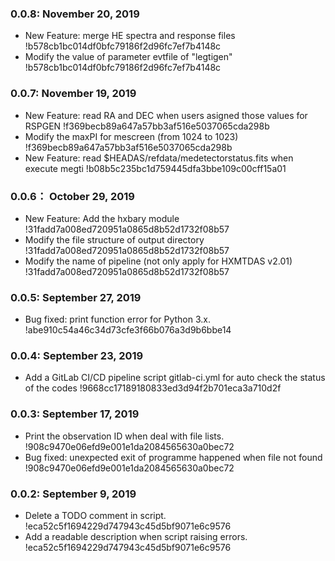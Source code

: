 ### 0.0.8:  November 20, 2019
* New Feature: merge HE spectra and response files !b578cb1bc014df0bfc79186f2d96fc7ef7b4148c
* Modify the value of parameter evtfile of "legtigen" !b578cb1bc014df0bfc79186f2d96fc7ef7b4148c

### 0.0.7:  November 19, 2019
* New Feature: read RA and DEC when users asigned those values for RSPGEN !f369becb89a647a57bb3af516e5037065cda298b
* Modify the maxPI for mescreen (from 1024 to 1023) !f369becb89a647a57bb3af516e5037065cda298b
* New Feature: read $HEADAS/refdata/medetectorstatus.fits when execute megti !b08b5c235bc1d759445dfa3bbe109c00cff15a01

### 0.0.6： October 29, 2019
* New Feature: Add the hxbary module !31fadd7a008ed720951a0865d8b52d1732f08b57
* Modify the file structure of output directory !31fadd7a008ed720951a0865d8b52d1732f08b57
* Modify the name of pipeline (not only apply for HXMTDAS v2.01) !31fadd7a008ed720951a0865d8b52d1732f08b57

### 0.0.5: September 27, 2019
* Bug fixed: print function error for Python 3.x. !abe910c54a46c34d73cfe3f66b076a3d9b6bbe14

### 0.0.4: September 23, 2019
* Add a GitLab CI/CD pipeline script gitlab-ci.yml for auto check the status of the codes !9668cc17189180833ed3d94f2b701eca3a710d2f

### 0.0.3: September 17, 2019
* Print the observation ID when deal with file lists. !908c9470e06efd9e001e1da2084565630a0bec72
* Bug fixed: unexpected exit of programme happened when file not found !908c9470e06efd9e001e1da2084565630a0bec72

### 0.0.2: September 9, 2019 
* Delete a TODO comment in script. !eca52c5f1694229d747943c45d5bf9071e6c9576
* Add a readable description when script raising errors. !eca52c5f1694229d747943c45d5bf9071e6c9576

